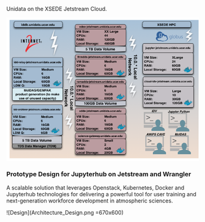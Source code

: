 Unidata on the XSEDE Jetstream Cloud.

![Jetstream](jetstream.png)

### Prototype Design for Jupyterhub on Jetstream and Wrangler ###
A scalable solution that leverages Openstack, Kubernetes, Docker and Jupyterhub technologies for delivering a powerful tool for user training and next-generation workforce development in atmospheric sciences.

![Design](Architecture_Design.png =670x600)

